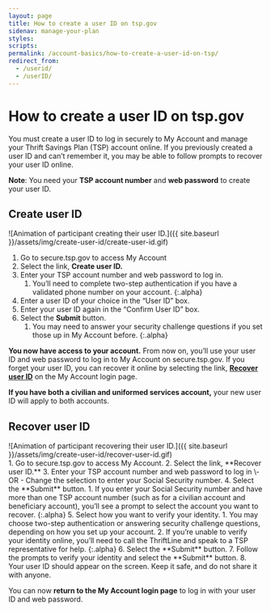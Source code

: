 ```yaml
---
layout: page
title: How to create a user ID on tsp.gov
sidenav: manage-your-plan
styles:
scripts:
permalink: /account-basics/how-to-create-a-user-id-on-tsp/
redirect_from:
  - /userid/
  - /userID/
---
```


# How to create a user ID on tsp.gov

You must create a user ID to log in securely to My Account and manage your Thrift Savings Plan (TSP) account online. If you previously created a user ID and can’t remember it, you may be able to follow prompts to recover your user ID online.

**Note**: You need your **TSP account number** and **web password** to create your user ID.

## Create user ID

<div class="usa-grid how-to">
<div class="usa-width-one-whole" markdown="1">
![Animation of participant creating their user ID.]({{ site.baseurl }}/assets/img/create-user-id/create-user-id.gif)

<div class="steps" markdown="1">

1. Go to secure.tsp.gov to access My Account
2. Select the link, **Create user ID.**
3. Enter your TSP account number and web password to log in.
   1. You’ll need to complete two-step authentication if you have a validated phone number on your account.
   {:.alpha}
4. Enter a user ID of your choice in the “User ID” box.
5. Enter your user ID again in the “Confirm User ID” box.
6. Select the **Submit** button.
   1. You may need to answer your security challenge questions if you set those up in My Account before.
   {:.alpha}

**You now have access to your account.** From now on, you’ll use your user ID and web password to log in to My Account on secure.tsp.gov. If you forget your user ID, you can recover it online by selecting the link, [**Recover user ID**](#recover-user-id) on the My Account login page.

**If you have both a civilian and uniformed services account,** your new user ID will apply to both accounts.
</div>

</div>
</div>
<!-- END div.usa-grid how-to -->

## Recover user ID

<div class="usa-grid how-to">
<div class="usa-width-one-whole" markdown="1">
![Animation of participant recovering their user ID.]({{ site.baseurl }}/assets/img/create-user-id/recover-user-id.gif)

<div class="steps" markdown="1">
1. Go to secure.tsp.gov to access My Account.
2. Select the link, **Recover user ID.**
3. Enter your TSP account number and web password to log in   
  \- OR -   
  Change the selection to enter your Social Security number.
4. Select the **Submit** button.
   1. If you enter your Social Security number and have more than one TSP account number (such as for a civilian account and beneficiary account), you’ll see a prompt to select the account you want to recover.
    {:.alpha}
5. Select how you want to verify your identity.
   1. You may choose <span data-term="Two-step authentication" class="js-glossary-toggle term term-end">two-step authentication</span> or answering <span data-term="security challenge questions" class="js-glossary-toggle term term-end">security challenge questions</span>, depending on how you set up your account.
   2. If you’re unable to verify your identity online, you’ll need to call the ThriftLine and speak to a TSP representative for help.
   {:.alpha}
6.	Select the **Submit** button.
7.	Follow the prompts to verify your identity and select the **Submit** button.
8.	Your user ID should appear on the screen. Keep it safe, and do not share it with anyone.

You can now **return to the My Account login page** to log in with your user ID and web password.
</div>

</div>
</div>
<!-- END div.usa-grid how-to -->

<!-- <div class="usa-alert  usa-alert-info usa-alert">
<div class="usa-alert-body" markdown="1">
### Two-step authentication
{:.usa-alert-heading}

If you’ve logged in to My Account previously and set up a validated phone number, you’ll see a prompt to complete two-step authentication by receiving a one-time code by text or phone call
{:.usa-alert-text}
</div>
</div> -->
